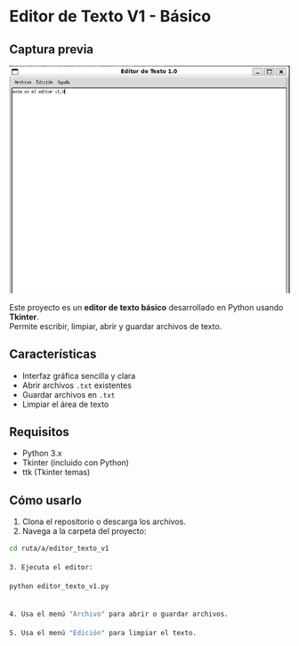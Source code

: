 # Editor de Texto V1 - Básico

## Captura previa

![Editor de Texto V1- modo oscuro](images/imagen_1.png)

Este proyecto es un **editor de texto básico** desarrollado en Python usando **Tkinter**.  
Permite escribir, limpiar, abrir y guardar archivos de texto.

## Características

- Interfaz gráfica sencilla y clara
- Abrir archivos `.txt` existentes
- Guardar archivos en `.txt`
- Limpiar el área de texto

## Requisitos

- Python 3.x
- Tkinter (incluido con Python)
- ttk (Tkinter temas)

## Cómo usarlo

1. Clona el repositorio o descarga los archivos.
2. Navega a la carpeta del proyecto:

```bash
cd ruta/a/editor_texto_v1

3. Ejecuta el editor:

python editor_texto_v1.py


4. Usa el menú "Archivo" para abrir o guardar archivos.

5. Usa el menú "Edición" para limpiar el texto.
```
